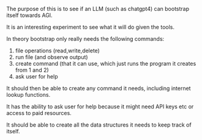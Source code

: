 The purpose of this is to see if an LLM (such as chatgpt4) can bootstrap itself towards AGI.

It is an interesting experiment to see what it will do given the tools.

In theory bootstrap only really needs the following commands:

1) file operations (read,write,delete)
2) run file (and observe output)
3) create command (that it can use, which just runs the program it creates from 1 and 2)
4) ask user for help

It should then be able to create any command it needs, including internet lookup functions.

It has the ability to ask user for help because it might need API keys etc or access to paid resources.

It should be able to create all the data structures it needs to keep track of itself.
